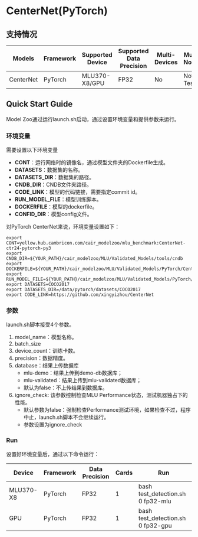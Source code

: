 # CenterNet(PyTorch)
## 支持情况

Models  | Framework  | Supported Device   | Supported Data Precision  | Multi-Devices  | Multi-Nodes
----- | ----- | ----- | ----- | ----- | ----- |
CenterNet  | PyTorch  | MLU370-X8/GPU  | FP32  | No  | Not Tested

## Quick Start Guide
Model Zoo通过运行launch.sh启动，通过设置环境变量和提供参数来运行。
### 环境变量
需要设置以下环境变量
- **CONT**：运行网络时的镜像名，通过模型文件夹的Dockerfile生成。
- **DATASETS**：数据集的名称。
- **DATASETS_DIR**：数据集的路径。
- **CNDB_DIR**：CNDB文件夹路径。
- **CODE_LINK**：模型的代码链接，需要指定commit id。
- **RUN_MODEL_FILE**：模型训练脚本。
- **DOCKERFILE**：模型的dockerfile。
- **CONFID_DIR**：模型config文件。  

对PyTorch CenterNet来说，环境变量设置如下：
```
export CONT=yellow.hub.cambricon.com/cair_modelzoo/mlu_benchmark:CenterNet-ctr24-pytorch-py3
export CNDB_DIR=${YOUR_PATH}/cair_modelzoo/MLU/Validated_Models/tools/cndb
export DOCKERFILE=${YOUR_PATH}/cair_modelzoo/MLU/Validated_Models/PyTorch/CenterNet/Dockerfile 
export RUN_MODEL_FILE=${YOUR_PATH}/cair_modelzoo/MLU/Validated_Models/PyTorch/CenterNet/CenterNet_Performance.sh
export DATASETS=COCO2017
export DATASETS_DIR=/data/pytorch/datasets/COCO2017
export CODE_LINK=https://github.com/xingyizhou/CenterNet
```
### 参数
launch.sh脚本接受4个参数。
1. model_name：模型名称。
2. batch_size
3. device_count：训练卡数。
4. precision：数据精度。
5. database：结果上传数据库
    - mlu-demo：结果上传到demo-db数据库；
    - mlu-validated：结果上传到mlu-validated数据库；
    - 默认为false：不上传结果到数据库。
6. ignore_check: 该参数控制检查MLU Performance状态，测试机器独占下的性能。
    - 默认参数为false：强制检查Performance测试环境，如果检查不过，程序中止，launch.sh脚本不会继续运行。
    - 参数设置为ignore_check
    
### Run
设置好环境变量后，通过以下命令运行：


Device  | Framework  |  Data Precision  | Cards  | Run
----- | ----- | ----- | ----- | ----- |
MLU370-X8  | PyTorch  | FP32  | 1  | bash test_detection.sh 0 fp32-mlu
GPU  | PyTorch  | FP32  | 1  | bash test_detection.sh 0 fp32-gpu
